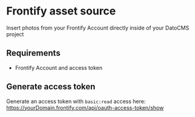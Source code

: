 # Frontify asset source

Insert photos from your Frontify Account directly inside of your DatoCMS project

## Requirements

- Frontify Account and access token

## Generate access token

Generate an access token with `basic:read` access here: https://yourDomain.frontify.com/api/oauth-access-token/show

